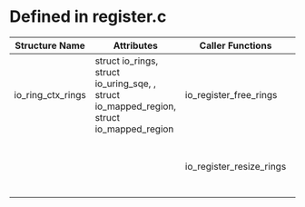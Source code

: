 # Defined in register.c

| Structure Name | Attributes | Caller Functions | Caller Source | Usage |
| - | - | - | - | - |
| io_ring_ctx_rings | struct io_rings, struct io_uring_sqe, , struct io_mapped_region, struct io_mapped_region | io_register_free_rings | io_uring/register.c | function parameter |
| | | io_register_resize_rings | io_uring/register.c | initialized local variable, function parameter |
